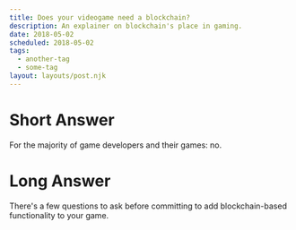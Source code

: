 ```yaml
---
title: Does your videogame need a blockchain?
description: An explainer on blockchain's place in gaming.
date: 2018-05-02
scheduled: 2018-05-02
tags:
  - another-tag
  - some-tag
layout: layouts/post.njk
---
```


# Short Answer

For the majority of game developers and their games: no.

# Long Answer

There's a few questions to ask before committing to add blockchain-based functionality to your game.